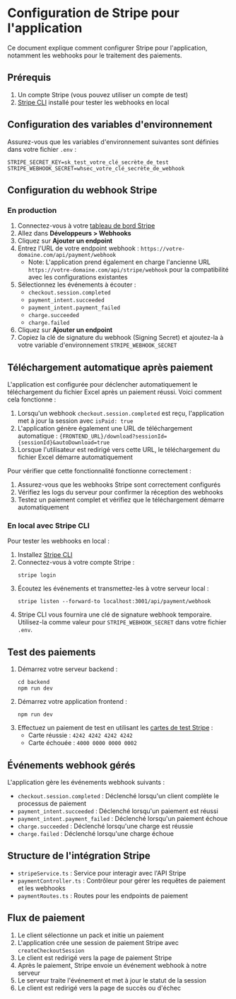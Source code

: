 # Configuration de Stripe pour l'application

Ce document explique comment configurer Stripe pour l'application, notamment les webhooks pour le traitement des paiements.

## Prérequis

1. Un compte Stripe (vous pouvez utiliser un compte de test)
2. [Stripe CLI](https://stripe.com/docs/stripe-cli) installé pour tester les webhooks en local

## Configuration des variables d'environnement

Assurez-vous que les variables d'environnement suivantes sont définies dans votre fichier `.env` :

```
STRIPE_SECRET_KEY=sk_test_votre_clé_secrète_de_test
STRIPE_WEBHOOK_SECRET=whsec_votre_clé_secrète_de_webhook
```

## Configuration du webhook Stripe

### En production

1. Connectez-vous à votre [tableau de bord Stripe](https://dashboard.stripe.com/)
2. Allez dans **Développeurs > Webhooks**
3. Cliquez sur **Ajouter un endpoint**
4. Entrez l'URL de votre endpoint webhook : `https://votre-domaine.com/api/payment/webhook`
   - Note: L'application prend également en charge l'ancienne URL `https://votre-domaine.com/api/stripe/webhook` pour la compatibilité avec les configurations existantes
5. Sélectionnez les événements à écouter :
   - `checkout.session.completed`
   - `payment_intent.succeeded`
   - `payment_intent.payment_failed`
   - `charge.succeeded`
   - `charge.failed`
6. Cliquez sur **Ajouter un endpoint**
7. Copiez la clé de signature du webhook (Signing Secret) et ajoutez-la à votre variable d'environnement `STRIPE_WEBHOOK_SECRET`

## Téléchargement automatique après paiement

L'application est configurée pour déclencher automatiquement le téléchargement du fichier Excel après un paiement réussi. Voici comment cela fonctionne :

1. Lorsqu'un webhook `checkout.session.completed` est reçu, l'application met à jour la session avec `isPaid: true`
2. L'application génère également une URL de téléchargement automatique : `{FRONTEND_URL}/download?sessionId={sessionId}&autoDownload=true`
3. Lorsque l'utilisateur est redirigé vers cette URL, le téléchargement du fichier Excel démarre automatiquement

Pour vérifier que cette fonctionnalité fonctionne correctement :

1. Assurez-vous que les webhooks Stripe sont correctement configurés
2. Vérifiez les logs du serveur pour confirmer la réception des webhooks
3. Testez un paiement complet et vérifiez que le téléchargement démarre automatiquement

### En local avec Stripe CLI

Pour tester les webhooks en local :

1. Installez [Stripe CLI](https://stripe.com/docs/stripe-cli#install)
2. Connectez-vous à votre compte Stripe :
   ```
   stripe login
   ```
3. Écoutez les événements et transmettez-les à votre serveur local :
   ```
   stripe listen --forward-to localhost:3001/api/payment/webhook
   ```
4. Stripe CLI vous fournira une clé de signature webhook temporaire. Utilisez-la comme valeur pour `STRIPE_WEBHOOK_SECRET` dans votre fichier `.env`.

## Test des paiements

1. Démarrez votre serveur backend :
   ```
   cd backend
   npm run dev
   ```
2. Démarrez votre application frontend :
   ```
   npm run dev
   ```
3. Effectuez un paiement de test en utilisant les [cartes de test Stripe](https://stripe.com/docs/testing#cards) :
   - Carte réussie : `4242 4242 4242 4242`
   - Carte échouée : `4000 0000 0000 0002`

## Événements webhook gérés

L'application gère les événements webhook suivants :

- `checkout.session.completed` : Déclenché lorsqu'un client complète le processus de paiement
- `payment_intent.succeeded` : Déclenché lorsqu'un paiement est réussi
- `payment_intent.payment_failed` : Déclenché lorsqu'un paiement échoue
- `charge.succeeded` : Déclenché lorsqu'une charge est réussie
- `charge.failed` : Déclenché lorsqu'une charge échoue

## Structure de l'intégration Stripe

- `stripeService.ts` : Service pour interagir avec l'API Stripe
- `paymentController.ts` : Contrôleur pour gérer les requêtes de paiement et les webhooks
- `paymentRoutes.ts` : Routes pour les endpoints de paiement

## Flux de paiement

1. Le client sélectionne un pack et initie un paiement
2. L'application crée une session de paiement Stripe avec `createCheckoutSession`
3. Le client est redirigé vers la page de paiement Stripe
4. Après le paiement, Stripe envoie un événement webhook à notre serveur
5. Le serveur traite l'événement et met à jour le statut de la session
6. Le client est redirigé vers la page de succès ou d'échec
